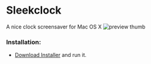 Sleekclock
==========

A nice clock screensaver for Mac OS X
![preview thumb](http://i.imgur.com/ACciI.png)

### Installation:
- [Download Installer][1] and run it.


[1]: https://github.com/thiemo/sleekclock/downloads